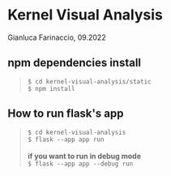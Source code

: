 # Kernel Visual Analysis
Gianluca Farinaccio, 09.2022


## npm dependencies install
> `$ cd kernel-visual-analysis/static` <br>
> `$ npm install` <br>

## How to run flask's app
> `$ cd kernel-visual-analysis` <br>
> `$ flask --app app run` <br><br>
<b> if you want to run in debug mode</b><br>
> `$ flask --app app --debug run` <br>